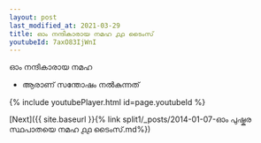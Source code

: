 ```yaml
---
layout: post
last_modified_at: 2021-03-29
title: ഓം നന്ദികാരായ നമഹ ൧൧ ടൈംസ്
youtubeId: 7axO83IjWnI
---
```

 
 
 ഓം നന്ദികാരായ നമഹ 
 
 -  ആരാണ് സന്തോഷം നൽകുന്നത് 
 
  
 
  
 
 
 
 
 
 


{% include youtubePlayer.html id=page.youtubeId %}
 
[Next]({{ site.baseurl }}{% link  split1/_posts/2014-01-07-ഓം പുഷ്കര സ്ഥപാതയെ നമഹ ൧൧ ടൈംസ്.md%})
 
